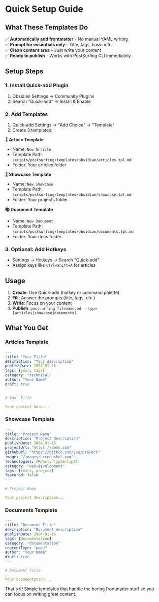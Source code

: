 # Quick Setup Guide

## What These Templates Do

✅ **Automatically add frontmatter** - No manual YAML writing  
✅ **Prompt for essentials only** - Title, tags, basic info  
✅ **Clean content area** - Just write your content  
✅ **Ready to publish** - Works with PostSurfing CLI immediately  

## Setup Steps

### 1. Install Quick-add Plugin
1. Obsidian Settings → Community Plugins
2. Search "Quick-add" → Install & Enable

### 2. Add Templates
1. Quick-add Settings → "Add Choice" → "Template"
2. Create 3 templates:

**📝 Article Template**
- Name: `New Article`
- Template Path: `scripts/postsurfing/templates/obsidian/articles.tpl.md`
- Folder: Your articles folder

**🚀 Showcase Template**  
- Name: `New Showcase`
- Template Path: `scripts/postsurfing/templates/obsidian/showcase.tpl.md`
- Folder: Your projects folder

**📚 Document Template**
- Name: `New Document`  
- Template Path: `scripts/postsurfing/templates/obsidian/documents.tpl.md`
- Folder: Your docs folder

### 3. Optional: Add Hotkeys
- Settings → Hotkeys → Search "Quick-add"
- Assign keys like `Ctrl+Shift+A` for articles

## Usage

1. **Create**: Use Quick-add (hotkey or command palette)
2. **Fill**: Answer the prompts (title, tags, etc.)
3. **Write**: Focus on your content
4. **Publish**: `postsurfing filename.md --type [articles|showcase|documents]`

## What You Get

### Articles Template
```yaml
---
title: "Your Title"
description: "Your description"  
publishDate: 2024-01-15
tags: [your, tags]
category: "technical"
author: "Your Name"
draft: true
---

# Your Title

Your content here...
```

### Showcase Template
```yaml
---
title: "Project Name"
description: "Project description"
publishDate: 2024-01-15
projectUrl: "https://demo.com"
githubUrl: "https://github.com/you/project"
image: "/images/screenshot.png"
technologies: [React, TypeScript]
category: "web-development"
tags: [react, project]
featured: false
---

# Project Name

Your project description...
```

### Documents Template
```yaml
---
title: "Document Title"
description: "Document description"
publishDate: 2024-01-15
tags: [documentation]
category: "documentation"
contentType: "page"
author: "Your Name"
draft: true
---

# Document Title

Your documentation...
```

That's it! Simple templates that handle the boring frontmatter stuff so you can focus on writing great content.
